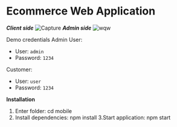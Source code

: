 # Ecommerce Web Application
**_Client side_**
![Capture](https://user-images.githubusercontent.com/66724840/87241202-13f21180-c43a-11ea-9df6-43e59abc5248.PNG)
**_Admin side_**
![wqw](https://user-images.githubusercontent.com/66724840/87241245-721ef480-c43a-11ea-92ee-58ca214fbef7.PNG)

Demo credentials
Admin User:
- User: `admin`
- Password: `1234`

Customer:
- User: `user`
- Password: `1234`

**Installation**
1. Enter folder: cd mobile
2. Install dependencies: npm install
3.Start application: npm start
